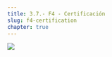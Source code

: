 ```yaml
---
title: 3.7.- F4 - Certificación
slug: f4-certification
chapter: true
---
```


![](/images/qap/7.png)
